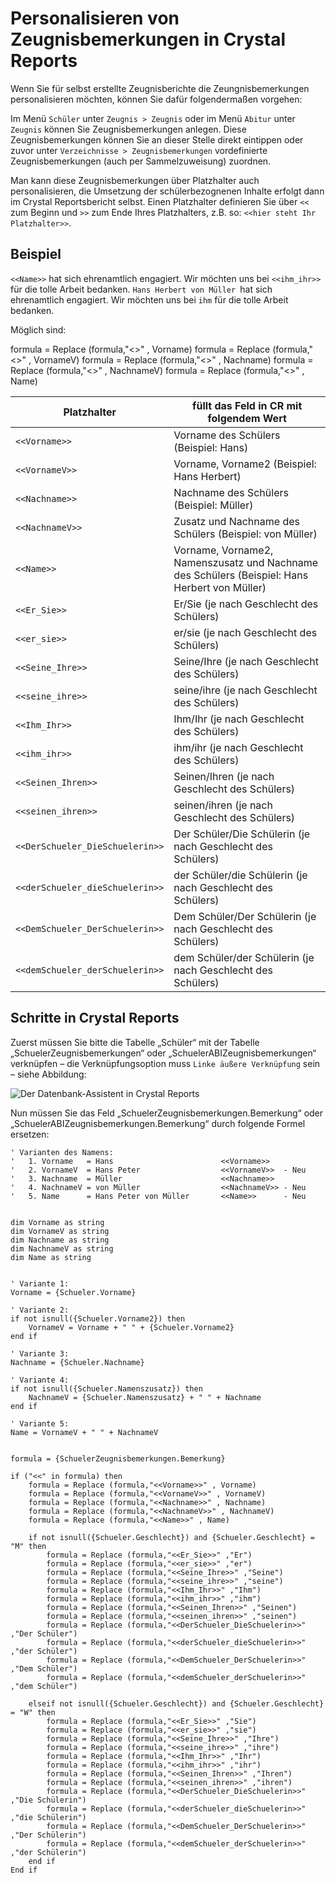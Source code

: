 # Personalisieren von Zeugnisbemerkungen in Crystal Reports

Wenn Sie für selbst erstellte Zeugnisberichte die Zeungnisbemerkungen personalisieren möchten, können Sie dafür folgendermaßen vorgehen:

Im Menü `Schüler` unter `Zeugnis > Zeugnis` oder im Menü `Abitur` unter `Zeugnis` können Sie Zeugnisbemerkungen anlegen. Diese Zeugnisbemerkungen können Sie an dieser Stelle direkt eintippen oder zuvor unter `Verzeichnisse > Zeugnisbemerkungen` vordefinierte Zeugnisbemerkungen (auch per Sammelzuweisung) zuordnen.

Man kann diese Zeugnisbemerkungen über Platzhalter auch personalisieren, die Umsetzung der schülerbezognenen Inhalte erfolgt dann im Crystal Reportsbericht selbst. Einen Platzhalter definieren Sie über `<<` zum Beginn und `>>` zum Ende Ihres Platzhalters, z.B. so: `<<hier steht Ihr Platzhalter>>`.  

## Beispiel

`<<Name>>` hat sich ehrenamtlich engagiert. Wir möchten uns bei `<<ihm_ihr>> ` für die tolle Arbeit bedanken.
`Hans Herbert von Müller `hat sich ehrenamtlich engagiert. Wir möchten uns bei `ihm` für die tolle Arbeit bedanken.

Möglich sind:

formula = Replace (formula,"<<Vorname>>" , Vorname)
formula = Replace (formula,"<<VornameV>>" , VornameV)
formula = Replace (formula,"<<Nachname>>" , Nachname)
formula = Replace (formula,"<<NachnameV>>" , NachnameV)
formula = Replace (formula,"<<Name>>" , Name)

Platzhalter     | füllt das Feld in CR mit folgendem Wert
--------------- | -----------
`<<Vorname>>`   | Vorname des Schülers (Beispiel: Hans)
`<<VornameV>>`  | Vorname, Vorname2 (Beispiel: Hans Herbert)
`<<Nachname>>`  | Nachname des Schülers (Beispiel: Müller)
`<<NachnameV>>` | Zusatz und Nachname des Schülers (Beispiel: von Müller)
`<<Name>>`      | Vorname, Vorname2, Namenszusatz und Nachname des Schülers (Beispiel: Hans Herbert von Müller)
`<<Er_Sie>>`    | Er/Sie (je nach Geschlecht des Schülers)
`<<er_sie>>`    | er/sie (je nach Geschlecht des Schülers)
`<<Seine_Ihre>>`|Seine/Ihre (je nach Geschlecht des Schülers)
`<<seine_ihre>>`|seine/ihre (je nach Geschlecht des Schülers)
`<<Ihm_Ihr>> `    |Ihm/Ihr (je nach Geschlecht des Schülers)
`<<ihm_ihr>>  `   |ihm/ihr (je nach Geschlecht des Schülers)
`<<Seinen_Ihren>>`|Seinen/Ihren (je nach Geschlecht des Schülers)
`<<seinen_ihren>>`|seinen/ihren (je nach Geschlecht des Schülers)
`<<DerSchueler_DieSchuelerin>>`|Der Schüler/Die Schülerin (je nach Geschlecht des Schülers)
`<<derSchueler_dieSchuelerin>>`|der Schüler/die Schülerin (je nach Geschlecht des Schülers)
`<<DemSchueler_DerSchuelerin>>`|Dem Schüler/Der Schülerin (je nach Geschlecht des Schülers)
`<<demSchueler_derSchuelerin>>`|dem Schüler/der Schülerin (je nach Geschlecht des Schülers)


## Schritte in Crystal Reports

Zuerst müssen Sie bitte die Tabelle „Schüler“ mit der Tabelle „SchuelerZeugnisbemerkungen“ oder „SchuelerABIZeugnisbemerkungen“  verknüpfen – die Verknüpfungsoption muss `Linke äußere Verknüpfung` sein – siehe Abbildung:

![Der Datenbank-Assistent in Crystal Reports](/assets/images/cr-schuelerzeugnisbemerkungen.jpg)

 
Nun müssen Sie das Feld „SchuelerZeugnisbemerkungen.Bemerkung“ oder „SchuelerABIZeugnisbemerkungen.Bemerkung“ durch folgende Formel ersetzen:

```` 
' Varianten des Namens:
'   1. Vorname   = Hans                        <<Vorname>>
'   2. VornameV  = Hans Peter                  <<VornameV>>  - Neu
'   3. Nachname  = Müller                      <<Nachname>>
'   4. NachnameV = von Müller                  <<NachnameV>> - Neu
'   5. Name      = Hans Peter von Müller       <<Name>>      - Neu


dim Vorname as string
dim VornameV as string
dim Nachname as string
dim NachnameV as string
dim Name as string


' Variante 1:
Vorname = {Schueler.Vorname}

' Variante 2:
if not isnull({Schueler.Vorname2}) then
    VornameV = Vorname + " " + {Schueler.Vorname2}
end if

' Variante 3:
Nachname = {Schueler.Nachname}

' Variante 4: 
if not isnull({Schueler.Namenszusatz}) then
    NachnameV = {Schueler.Namenszusatz} + " " + Nachname
end if

' Variante 5:
Name = VornameV + " " + NachnameV


formula = {SchuelerZeugnisbemerkungen.Bemerkung}

if ("<<" in formula) then
    formula = Replace (formula,"<<Vorname>>" , Vorname)
    formula = Replace (formula,"<<VornameV>>" , VornameV)
    formula = Replace (formula,"<<Nachname>>" , Nachname)
    formula = Replace (formula,"<<NachnameV>>" , NachnameV)
    formula = Replace (formula,"<<Name>>" , Name)

    if not isnull({Schueler.Geschlecht}) and {Schueler.Geschlecht} = "M" then
        formula = Replace (formula,"<<Er_Sie>>" ,"Er")    
        formula = Replace (formula,"<<er_sie>>" ,"er")
        formula = Replace (formula,"<<Seine_Ihre>>" ,"Seine")            
        formula = Replace (formula,"<<seine_ihre>>" ,"seine")
        formula = Replace (formula,"<<Ihm_Ihr>>" ,"Ihm")
        formula = Replace (formula,"<<ihm_ihr>>" ,"ihm")
        formula = Replace (formula,"<<Seinen_Ihren>>" ,"Seinen")
        formula = Replace (formula,"<<seinen_ihren>>" ,"seinen")
        formula = Replace (formula,"<<DerSchueler_DieSchuelerin>>" ,"Der Schüler")
        formula = Replace (formula,"<<derSchueler_dieSchuelerin>>" ,"der Schüler")
        formula = Replace (formula,"<<DemSchueler_DerSchuelerin>>" ,"Dem Schüler")
        formula = Replace (formula,"<<demSchueler_derSchuelerin>>" ,"dem Schüler")

    elseif not isnull({Schueler.Geschlecht}) and {Schueler.Geschlecht} = "W" then
        formula = Replace (formula,"<<Er_Sie>>" ,"Sie")    
        formula = Replace (formula,"<<er_sie>>" ,"sie")
        formula = Replace (formula,"<<Seine_Ihre>>" ,"Ihre")
        formula = Replace (formula,"<<seine_ihre>>" ,"ihre")
        formula = Replace (formula,"<<Ihm_Ihr>>" ,"Ihr")
        formula = Replace (formula,"<<ihm_ihr>>" ,"ihr")
        formula = Replace (formula,"<<Seinen_Ihren>>" ,"Ihren")
        formula = Replace (formula,"<<seinen_ihren>>" ,"ihren")
        formula = Replace (formula,"<<DerSchueler_DieSchuelerin>>" ,"Die Schülerin")
        formula = Replace (formula,"<<derSchueler_dieSchuelerin>>" ,"die Schülerin")
        formula = Replace (formula,"<<DemSchueler_DerSchuelerin>>" ,"Der Schülerin")
        formula = Replace (formula,"<<demSchueler_derSchuelerin>>" ,"der Schülerin")
    end if
End if


````
